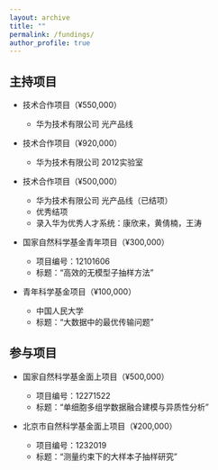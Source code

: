```yaml
---
layout: archive
title: ""
permalink: /fundings/
author_profile: true
---
```




## 主持项目
- 技术合作项目（¥550,000）  
  - 华为技术有限公司 光产品线

- 技术合作项目（¥920,000）  
  - 华为技术有限公司 2012实验室

- 技术合作项目（¥500,000）  
  - 华为技术有限公司 光产品线（已结项）
  - 优秀结项
  - 录入华为优秀人才系统：康欣来，黄倩楠，王涛

- 国家自然科学基金青年项目（¥300,000）  
  - 项目编号：12101606  
  - 标题：“高效的无模型子抽样方法”

- 青年科学基金项目（¥100,000）  
  - 中国人民大学  
  - 标题：“大数据中的最优传输问题”

## 参与项目

- 国家自然科学基金面上项目（¥500,000）  
  - 项目编号：12271522  
  - 标题：“单细胞多组学数据融合建模与异质性分析”

- 北京市自然科学基金面上项目（¥200,000）  
  - 项目编号：1232019  
  - 标题：“测量约束下的大样本子抽样研究”

